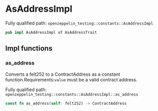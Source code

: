 # AsAddressImpl

Fully qualified path: `openzeppelin_testing::constants::AsAddressImpl`

```rust
pub impl AsAddressImpl of AsAddressTrait
```

## Impl functions

### as_address

Converts a felt252 to a ContractAddress as a constant function.Requirements:`value` must be a valid contract address.

Fully qualified path: `openzeppelin_testing::constants::AsAddressImpl::as_address`

```rust
const fn as_address(self: felt252) -> ContractAddress
```


